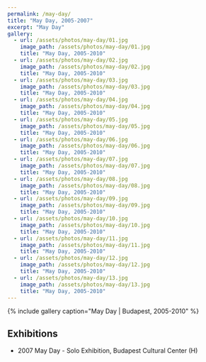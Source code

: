 ```yaml
---
permalink: /may-day/
title: "May Day, 2005-2007"
excerpt: "May Day"
gallery:
  - url: /assets/photos/may-day/01.jpg
    image_path: /assets/photos/may-day/01.jpg
    title: "May Day, 2005-2010"
  - url: /assets/photos/may-day/02.jpg
    image_path: /assets/photos/may-day/02.jpg
    title: "May Day, 2005-2010"
  - url: /assets/photos/may-day/03.jpg
    image_path: /assets/photos/may-day/03.jpg
    title: "May Day, 2005-2010"
  - url: /assets/photos/may-day/04.jpg
    image_path: /assets/photos/may-day/04.jpg
    title: "May Day, 2005-2010"
  - url: /assets/photos/may-day/05.jpg
    image_path: /assets/photos/may-day/05.jpg
    title: "May Day, 2005-2010"
  - url: /assets/photos/may-day/06.jpg
    image_path: /assets/photos/may-day/06.jpg
    title: "May Day, 2005-2010"
  - url: /assets/photos/may-day/07.jpg
    image_path: /assets/photos/may-day/07.jpg
    title: "May Day, 2005-2010"
  - url: /assets/photos/may-day/08.jpg
    image_path: /assets/photos/may-day/08.jpg
    title: "May Day, 2005-2010"
  - url: /assets/photos/may-day/09.jpg
    image_path: /assets/photos/may-day/09.jpg
    title: "May Day, 2005-2010"
  - url: /assets/photos/may-day/10.jpg
    image_path: /assets/photos/may-day/10.jpg
    title: "May Day, 2005-2010"
  - url: /assets/photos/may-day/11.jpg
    image_path: /assets/photos/may-day/11.jpg
    title: "May Day, 2005-2010"
  - url: /assets/photos/may-day/12.jpg
    image_path: /assets/photos/may-day/12.jpg
    title: "May Day, 2005-2010"
  - url: /assets/photos/may-day/13.jpg
    image_path: /assets/photos/may-day/13.jpg
    title: "May Day, 2005-2010"
---
```


{% include gallery caption="May Day \| Budapest, 2005-2010" %}

## Exhibitions

- 2007  May Day - Solo Exhibition, Budapest Cultural Center (H)
